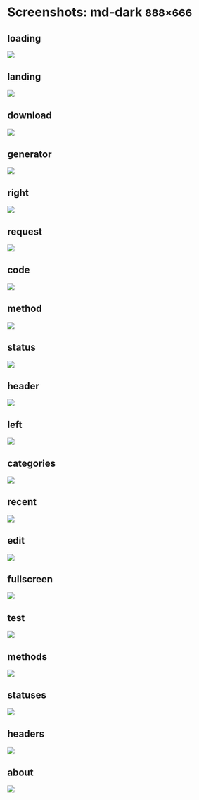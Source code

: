 # Screenshots: md-dark <small>888&times;666</small>

## loading

[![](./images/dark_md_01_loading.png)](./images/dark_md_01_loading.png)

## landing

[![](./images/dark_md_02_landing.png)](./images/dark_md_02_landing.png)

## download

[![](./images/dark_md_03_download.png)](./images/dark_md_03_download.png)

## generator

[![](./images/dark_md_04_generator.png)](./images/dark_md_04_generator.png)

## right

[![](./images/dark_md_05_right.png)](./images/dark_md_05_right.png)

## request

[![](./images/dark_md_06_request.png)](./images/dark_md_06_request.png)

## code

[![](./images/dark_md_07_code.png)](./images/dark_md_07_code.png)

## method

[![](./images/dark_md_08_method.png)](./images/dark_md_08_method.png)

## status

[![](./images/dark_md_09_status.png)](./images/dark_md_09_status.png)

## header

[![](./images/dark_md_10_header.png)](./images/dark_md_10_header.png)

## left

[![](./images/dark_md_11_left.png)](./images/dark_md_11_left.png)

## categories

[![](./images/dark_md_12_categories.png)](./images/dark_md_12_categories.png)

## recent

[![](./images/dark_md_13_recent.png)](./images/dark_md_13_recent.png)

## edit

[![](./images/dark_md_14_edit.png)](./images/dark_md_14_edit.png)

## fullscreen

[![](./images/dark_md_15_fullscreen.png)](./images/dark_md_15_fullscreen.png)

## test

[![](./images/dark_md_16_test.png)](./images/dark_md_16_test.png)

## methods

[![](./images/dark_md_17_methods.png)](./images/dark_md_17_methods.png)

## statuses

[![](./images/dark_md_18_statuses.png)](./images/dark_md_18_statuses.png)

## headers

[![](./images/dark_md_19_headers.png)](./images/dark_md_19_headers.png)

## about

[![](./images/dark_md_20_about.png)](./images/dark_md_20_about.png)

